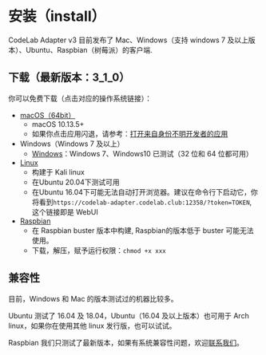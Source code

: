# 安装（install）

CodeLab Adapter v3 目前发布了 Mac、Windows（支持 windows 7 及以上版本）、Ubuntu、Raspbian（树莓派）的客户端.

## 下载（最新版本：3_1_0）

你可以免费下载（点击对应的操作系统链接）：


*  [macOS（64bit）](http://scratch3-files.just4fun.site/codelab-adapter-mac-3_1_0.zip)
    *  macOS 10.13.5+
    *  如果你点击应用闪退，请参考：[打开来自身份不明开发者的应用](https://support.apple.com/kb/PH25088?locale=zh_CN&viewlocale=zh_CN)
* Windows（Windows 7 及以上）
    * [Windows](http://scratch3-files.just4fun.site/codelab-adapter-win-3_1_0.exe.zip)：Windows 7、Windows10 已测试（32 位和 64 位都可用）
* [Linux](https://scratch3-files.just4fun.site/codelab-adapter-kali_3_1_1.zip)
    *  构建于 Kali linux
    *  在Ubuntu 20.04下测试可用
    *  在Ubuntu 16.04下可能无法自动打开浏览器。建议在命令行下启动它，你将看到`https://codelab-adapter.codelab.club:12358/?token=TOKEN`, 这个链接即是 WebUI
* [Raspbian](https://scratch3-files.just4fun.site/codelab-adapter-rpi-3_1_0.zip)
    * 在 Raspbian buster 版本中构建, Raspbian的版本低于 buster 可能无法使用。
    * 下载，解压，赋予运行权限：`chmod +x xxx`

<!--
## 更新

{!utils/update.md!}
-->

## 兼容性

目前，Windows 和 Mac 的版本测试过的机器比较多。

Ubuntu 测试了 16.04 及 18.04，Ubuntu（16.04 及以上版本）也可用于 Arch linux，如果你在使用其他 linux 发行版，也可以试试。

Raspbian 我们只测试了最新版本，如果有系统兼容性问题，欢迎[联系我们](/about/contact/)。

<!--
ps: macOS 10.14 下，按钮无法显示文字, 但不影响正常使用 (按钮文字 可以参考下图)

<img src="../../img/adapter-exit-button.png" width=400 />
-->
